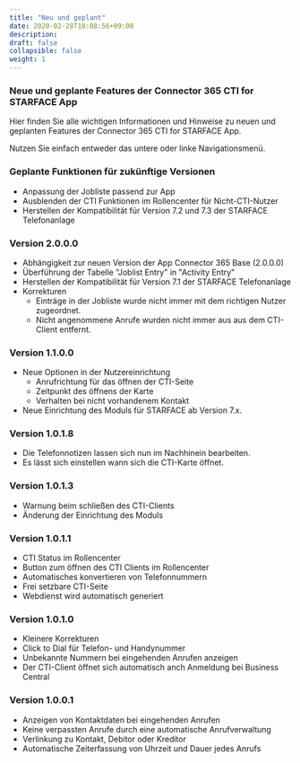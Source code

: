 ```yaml
---
title: "Neu und geplant"
date: 2020-02-28T10:08:56+09:00
description: 
draft: false
collapsible: false
weight: 1
---
```

### Neue und geplante Features der Connector 365 CTI for STARFACE App

Hier finden Sie alle wichtigen Informationen und Hinweise zu neuen und geplanten Features der Connector 365 CTI for STARFACE App.

Nutzen Sie einfach entweder das untere oder linke Navigationsmenü.

### Geplante Funktionen für zukünftige Versionen
- Anpassung der Jobliste passend zur App
- Ausblenden der CTI Funktionen im Rollencenter für Nicht-CTI-Nutzer
- Herstellen der Kompatibilität für Version 7.2 und 7.3 der STARFACE Telefonanlage

### Version 2.0.0.0
 - Abhängigkeit zur neuen Version der App Connector 365 Base (2.0.0.0)
 - Überführung der Tabelle "Joblist Entry" in "Activity Entry"
 - Herstellen der Kompatibilität für Version 7.1 der STARFACE Telefonanlage
 - Korrekturen
    - Einträge in der Jobliste wurde nicht immer mit dem richtigen Nutzer zugeordnet.
    - Nicht angenommene Anrufe wurden nicht immer aus aus dem CTI-Client entfernt.  

### Version 1.1.0.0
- Neue Optionen in der Nutzereinrichtung
  - Anrufrichtung für das öffnen der CTI-Seite
  - Zeitpunkt des öffnens der Karte
  - Verhalten bei nicht vorhandenem Kontakt
- Neue Einrichtung des Moduls für STARFACE ab Version 7.x.

### Version 1.0.1.8
- Die Telefonnotizen lassen sich nun im Nachhinein bearbeiten.
- Es lässt sich einstellen wann sich die CTI-Karte öffnet.

### Version 1.0.1.3
- Warnung beim schließen des CTI-Clients
- Änderung der Einrichtung des Moduls

### Version 1.0.1.1
- CTI Status im Rollencenter
- Button zum öffnen des CTI Clients im Rollencenter
- Automatisches konvertieren von Telefonnummern
- Frei setzbare CTI-Seite
- Webdienst wird automatisch generiert

### Version 1.0.1.0
- Kleinere Korrekturen
- Click to Dial für Telefon- und Handynummer
- Unbekannte Nummern bei eingehenden Anrufen anzeigen
- Der CTI-Client öffnet sich automatisch anch Anmeldung bei Business Central

### Version 1.0.0.1
- Anzeigen von Kontaktdaten bei eingehenden Anrufen
- Keine verpassten Anrufe durch eine automatische Anrufverwaltung
- Verlinkung zu Kontakt, Debitor oder Kreditor
- Automatische Zeiterfassung von Uhrzeit und Dauer jedes Anrufs
